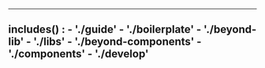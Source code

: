 ---

includes() : 
    - './guide'
    - './boilerplate'
    - './beyond-lib'
    - './libs'
    - './beyond-components'
    - './components'
    - './develop'
---